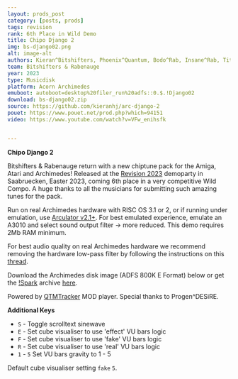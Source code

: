```yaml
---
layout: prods_post
category: [posts, prods]
tags: revision
rank: 6th Place in Wild Demo
title: Chipo Django 2
img: bs-django02.png
alt: image-alt
authors: Kieran^Bitshifters, Phoenix^Quantum, Bodo^Rab, Insane^Rab, Titus^Rab, Slime, Triace, ne7, Okeanos, Dalezy, Slash, Virgill, Curt Cool, Punnik, 4Mat, Lord, Maze, ToBach, Soda7
team: Bitshifters & Rabenauge
year: 2023
type: Musicdisk
platform: Acorn Archimedes
emuboot: autoboot=desktop%20filer_run%20adfs::0.$.!Django02
download: bs-django02.zip
source: https://github.com/kieranhj/arc-django-2
pouet: https://www.pouet.net/prod.php?which=94151
video: https://www.youtube.com/watch?v=VFw_enihsfk


---
```


**Chipo Django 2**

Bitshifters & Rabenauge return with a new chiptune pack for the Amiga, Atari and Archimedes! Released at the [Revision 2023](https://2023.revision-party.net/) demoparty in Saabruecken, Easter 2023, coming 6th place in a very competitive Wild Compo. A huge thanks to all the musicians for submitting such amazing tunes for the pack.

Run on real Archimedes hardware with RISC OS 3.1 or 2, or if running under emulation, use [Arculator v2.1+](http://b-em.bbcmicro.com/arculator/). For best emulated experience, emulate an A3010 and select sound output filter -> more reduced. This demo requires 2Mb RAM minimum.

For best audio quality on real Archimedes hardware we recommend removing the hardware low-pass filter by following the instructions on this [thread](https://stardot.org.uk/forums/viewtopic.php?f=16&t=13630).

Download the Archimedes disk image (ADFS 800K E Format) below or get the [!Spark](https://www.4corn.co.uk/articles/sparkplug/) archive [here](../../content/bs-django02,ddc).

Powered by [QTMTracker](http://www.pi-star.co.uk/qtm/) MOD player. Special thanks to Progen^DESiRE.

**Additional Keys**

* `S` - Toggle scrolltext sinewave
* `E` - Set cube visualiser to use 'effect' VU bars logic
* `F` - Set cube visualiser to use 'fake' VU bars logic
* `R` - Set cube visualiser to use 'real' VU bars logic
* `1` - `5` Set VU bars gravity to 1 - 5

Default cube visualiser setting `fake` `5`.
